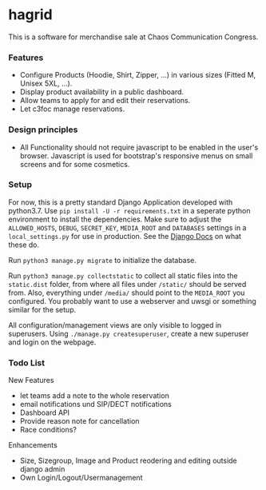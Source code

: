 
# hagrid

This is a software for merchandise sale at Chaos Communication Congress.

### Features

* Configure Products (Hoodie, Shirt, Zipper, ...) in various sizes (Fitted M, Unisex 5XL, ...).
* Display product availability in a public dashboard.
* Allow teams to apply for and edit their reservations.
* Let c3foc manage reservations.

### Design principles

* All Functionality should not require javascript to be enabled in the user's browser. Javascript is used for bootstrap's responsive menus on small screens and for some cosmetics.

### Setup

For now, this is a pretty standard Django Application developed with python3.7. Use `pip install -U -r requirements.txt` in a seperate python environment to install the dependencies. Make sure to adjust the `ALLOWED_HOSTS`, `DEBUG`, `SECRET_KEY`, `MEDIA_ROOT` and `DATABASES` settings in a `local_settings.py` for use in production. See the [Django Docs](https://docs.djangoproject.com/en/2.2/ref/settings/) on what these do.

Run `python3 manage.py migrate` to initialize the database.

Run `python3 manage.py collectstatic` to collect all static files into the `static.dist` folder, from where all files under `/static/` should be served from. Also, everything under `/media/` should point to the `MEDIA_ROOT` you configured. You probably want to use a webserver and uwsgi or something similar for the setup.

All configuration/management views are only visible to logged in superusers. Using `./manage.py createsuperuser`, create a new superuser and login on the webpage.

### Todo List

New Features
* let teams add a note to the whole reservation
* email notifications und SIP/DECT notifications
* Dashboard API
* Provide reason note for cancellation
* Race conditions?

Enhancements
* Size, Sizegroup, Image and Product reodering and editing outside django admin
* Own Login/Logout/Usermanagement

